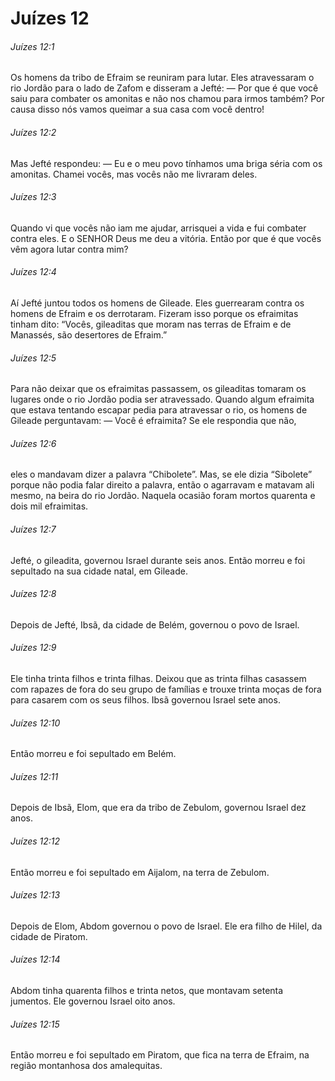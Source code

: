 # Juízes 12

###### Juízes 12:1

Os homens da tribo de Efraim se reuniram para lutar. Eles atravessaram o rio Jordão para o lado de Zafom e disseram a Jefté: — Por que é que você saiu para combater os amonitas e não nos chamou para irmos também? Por causa disso nós vamos queimar a sua casa com você dentro!

###### Juízes 12:2

Mas Jefté respondeu: — Eu e o meu povo tínhamos uma briga séria com os amonitas. Chamei vocês, mas vocês não me livraram deles.

###### Juízes 12:3

Quando vi que vocês não iam me ajudar, arrisquei a vida e fui combater contra eles. E o SENHOR Deus me deu a vitória. Então por que é que vocês vêm agora lutar contra mim?

###### Juízes 12:4

Aí Jefté juntou todos os homens de Gileade. Eles guerrearam contra os homens de Efraim e os derrotaram. Fizeram isso porque os efraimitas tinham dito: “Vocês, gileaditas que moram nas terras de Efraim e de Manassés, são desertores de Efraim.”

###### Juízes 12:5

Para não deixar que os efraimitas passassem, os gileaditas tomaram os lugares onde o rio Jordão podia ser atravessado. Quando algum efraimita que estava tentando escapar pedia para atravessar o rio, os homens de Gileade perguntavam: — Você é efraimita? Se ele respondia que não,

###### Juízes 12:6

eles o mandavam dizer a palavra “Chibolete”. Mas, se ele dizia “Sibolete” porque não podia falar direito a palavra, então o agarravam e matavam ali mesmo, na beira do rio Jordão. Naquela ocasião foram mortos quarenta e dois mil efraimitas.

###### Juízes 12:7

Jefté, o gileadita, governou Israel durante seis anos. Então morreu e foi sepultado na sua cidade natal, em Gileade.

###### Juízes 12:8

Depois de Jefté, Ibsã, da cidade de Belém, governou o povo de Israel.

###### Juízes 12:9

Ele tinha trinta filhos e trinta filhas. Deixou que as trinta filhas casassem com rapazes de fora do seu grupo de famílias e trouxe trinta moças de fora para casarem com os seus filhos. Ibsã governou Israel sete anos.

###### Juízes 12:10

Então morreu e foi sepultado em Belém.

###### Juízes 12:11

Depois de Ibsã, Elom, que era da tribo de Zebulom, governou Israel dez anos.

###### Juízes 12:12

Então morreu e foi sepultado em Aijalom, na terra de Zebulom.

###### Juízes 12:13

Depois de Elom, Abdom governou o povo de Israel. Ele era filho de Hilel, da cidade de Piratom.

###### Juízes 12:14

Abdom tinha quarenta filhos e trinta netos, que montavam setenta jumentos. Ele governou Israel oito anos.

###### Juízes 12:15

Então morreu e foi sepultado em Piratom, que fica na terra de Efraim, na região montanhosa dos amalequitas.

